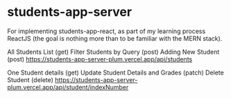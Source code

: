 # students-app-server

For implementing students-app-react, as part of my learning process ReactJS (the goal is nothing more than to be familiar with the MERN stack).

All Students List (get)
Filter Students by Query (post)
Adding New Student (post)
https://students-app-server-plum.vercel.app/api/students

One Student details (get)
Update Student Details and Grades (patch)
Delete Student (delete)
https://students-app-server-plum.vercel.app/api/student/indexNumber
